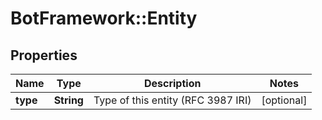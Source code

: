 # BotFramework::Entity

## Properties
Name | Type | Description | Notes
------------ | ------------- | ------------- | -------------
**type** | **String** | Type of this entity (RFC 3987 IRI) | [optional] 


